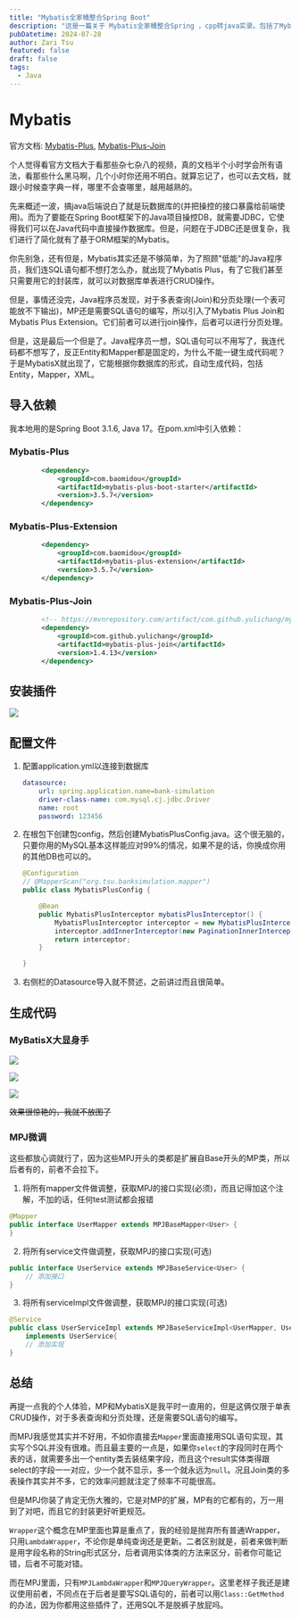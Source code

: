 ```yaml
---
title: "Mybatis全家桶整合Spring Boot"
description: "这是一篇关于 Mybatis全家桶整合Spring ，cpp转java实录。包括了Mybatis Plus, MybatisX, Mybatis Plus Join的配置与使用"
pubDatetime: 2024-07-28
author: Zari Tsu
featured: false
draft: false
tags:
  - Java
---
```


# Mybatis

官方文档: [Mybatis-Plus](https://baomidou.com/introduce/), [Mybatis-Plus-Join](https://yulichang.github.io/mybatis-plus-join-doc/pages/quickstart/js.html)

个人觉得看官方文档大于看那些杂七杂八的视频，真的文档半个小时学会所有语法，看那些什么黑马啊，几个小时你还用不明白。就算忘记了，也可以去文档，就跟小时候查字典一样，哪里不会查哪里，越用越熟的。

先来概述一波，搞java后端说白了就是玩数据库的(并把操控的接口暴露给前端使用)。而为了要能在Spring Boot框架下的Java项目操控DB，就需要JDBC，它使得我们可以在Java代码中直接操作数据库。但是，问题在于JDBC还是很复杂，我们进行了简化就有了基于ORM框架的Mybatis。

你先别急，还有但是，Mybatis其实还是不够简单，为了照顾"低能"的Java程序员，我们连SQL语句都不想打怎么办，就出现了Mybatis Plus，有了它我们甚至只需要用它的封装库，就可以对数据库单表进行CRUD操作。

但是，事情还没完，Java程序员发现，对于多表查询(Join)和分页处理(一个表可能放不下输出)，MP还是需要SQL语句的编写，所以引入了Mybatis Plus Join和Mybatis Plus Extension。它们前者可以进行join操作，后者可以进行分页处理。

但是，这是最后一个但是了。Java程序员一想，SQL语句可以不用写了，我连代码都不想写了，反正Entity和Mapper都是固定的，为什么不能一键生成代码呢？于是MybatisX就出现了，它能根据你数据库的形式，自动生成代码，包括Entity，Mapper，XML。

## 导入依赖

我本地用的是Spring Boot 3.1.6, Java 17。在pom.xml中引入依赖：

### Mybatis-Plus

```xml
        <dependency>
            <groupId>com.baomidou</groupId>
            <artifactId>mybatis-plus-boot-starter</artifactId>
            <version>3.5.7</version>
        </dependency>
```

### Mybatis-Plus-Extension

```xml
        <dependency>
            <groupId>com.baomidou</groupId>
            <artifactId>mybatis-plus-extension</artifactId>
            <version>3.5.7</version>
        </dependency>
```

### Mybatis-Plus-Join

```xml
        <!-- https://mvnrepository.com/artifact/com.github.yulichang/mybatis-plus-join -->
        <dependency>
            <groupId>com.github.yulichang</groupId>
            <artifactId>mybatis-plus-join</artifactId>
            <version>1.4.13</version>
        </dependency>
```

## 安装插件

![](../../assets/images/mybatisx-install.png)

## 配置文件

1. 配置application.yml以连接到数据库

    ```yaml
    datasource:
        url: spring.application.name=bank-simulation
        driver-class-name: com.mysql.cj.jdbc.Driver
        name: root
        password: 123456
    ```

2. 在根包下创建包config，然后创建MybatisPlusConfig.java。这个很无脑的，只要你用的MySQL基本这样能应对99%的情况，如果不是的话，你换成你用的其他DB也可以的。

    ```java
    @Configuration
    // @MapperScan("org.tsu.banksimulation.mapper")
    public class MybatisPlusConfig {

        @Bean
        public MybatisPlusInterceptor mybatisPlusInterceptor() {
            MybatisPlusInterceptor interceptor = new MybatisPlusInterceptor();
            interceptor.addInnerInterceptor(new PaginationInnerInterceptor(DbType.MYSQL));
            return interceptor;
        }

    }
    ```

3. 右侧栏的Datasource导入就不赘述，之前讲过而且很简单。

## 生成代码

### MyBatisX大显身手

![](../../assets/images/mybaitsx-generator1.png)

![](../../assets/images/mybatisx-generator2.png)

![](../../assets/images/mybatisx-generator3.png)

~~效果很惊艳的，我就不放图了~~

### MPJ微调

这些都放心调就行了，因为这些MPJ开头的类都是扩展自Base开头的MP类，所以后者有的，前者不会拉下。

1. 将所有mapper文件做调整，获取MPJ的接口实现(必须)，而且记得加这个注解，不加的话，任何test测试都会报错

```java
@Mapper
public interface UserMapper extends MPJBaseMapper<User> {
}
```

2. 将所有service文件做调整，获取MPJ的接口实现(可选)

```java
public interface UserService extends MPJBaseService<User> {
    // 添加接口
}
```

3. 将所有serviceImpl文件做调整，获取MPJ的接口实现(可选)

```java
@Service
public class UserServiceImpl extends MPJBaseServiceImpl<UserMapper, User>
    implements UserService{
    // 添加实现
}
```

## 总结

再提一点我的个人体验，MP和MybatisX是我平时一直用的，但是这俩仅限于单表CRUD操作，对于多表查询和分页处理，还是需要SQL语句的编写。

而MPJ我感觉其实并不好用，不如你直接去`Mapper`里面直接用SQL语句实现，其实写个SQL并没有很难。而且最主要的一点是，如果你`select`的字段同时在两个表的话，就需要多出一个entity类去装结果字段，而且这个result实体类得跟select的字段一一对应，少一个就不显示，多一个就永远为`null`。况且Join类的多表操作其实并不多，它的效率问题就注定了频率不可能很高。

但是MPJ你装了肯定无伤大雅的，它是对MP的扩展，MP有的它都有的，万一用到了对吧，而且它的封装更好听更规范。

`Wrapper`这个概念在MP里面也算是重点了，我的经验是抛弃所有普通Wrapper，只用`LambdaWrapper`，不论你是单纯查询还是更新。二者区别就是，前者来做判断是用字段名称的String形式区分，后者调用实体类的方法来区分，前者你可能记错，后者不可能对错。

而在MPJ里面，只有`MPJLambdaWrapper`和`MPJQueryWrapper`。这里老样子我还是建议使用前者，不同点在于后者是要写SQL语句的，前者可以用`Class::GetMethod`的办法，因为你都用这些插件了，还用SQL不是脱裤子放屁吗。